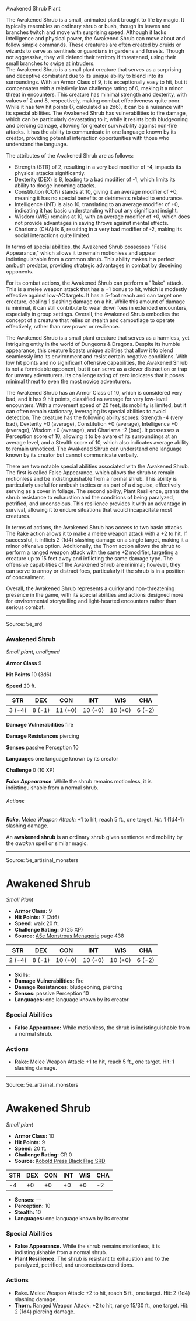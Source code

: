 <MonsterName/>Awakened Shrub</MonsterName>
<CreatureType/>Plant</CreatureType>

<summary>The Awakened Shrub is a small, animated plant brought to life by magic. It typically resembles an ordinary shrub or bush, though its leaves and branches twitch and move with surprising speed. Although it lacks intelligence and physical power, the Awakened Shrub can move about and follow simple commands. These creatures are often created by druids or wizards to serve as sentinels or guardians in gardens and forests. Though not aggressive, they will defend their territory if threatened, using their small branches to swipe at intruders.</summary>

<summary>The Awakened Shrub is a small plant creature that serves as a surprising and deceptive combatant due to its unique ability to blend into its surroundings. With an Armor Class of 9, it is exceptionally easy to hit, but it compensates with a relatively low challenge rating of 0, making it a minor threat in encounters. This creature has minimal strength and dexterity, with values of 2 and 8, respectively, making combat effectiveness quite poor. While it has few hit points (7, calculated as 2d6), it can be a nuisance with its special abilities. The Awakened Shrub has vulnerabilities to fire damage, which can be particularly devastating to it, while it resists both bludgeoning and piercing damage, allowing for greater survivability against non-fire attacks. It has the ability to communicate in one language known by its creator, providing potential interaction opportunities with those who understand the language.</summary>

<detail>

The attributes of the Awakened Shrub are as follows: 
- Strength (STR) of 2, resulting in a very bad modifier of -4, impacts its physical attacks significantly.
- Dexterity (DEX) is 8, leading to a bad modifier of -1, which limits its ability to dodge incoming attacks.
- Constitution (CON) stands at 10, giving it an average modifier of +0, meaning it has no special benefits or detriments related to endurance.
- Intelligence (INT) is also 10, translating to an average modifier of +0, indicating it has basic understanding without any significant insight.
- Wisdom (WIS) remains at 10, with an average modifier of +0, which does not provide advantages in saving throws against mental effects.
- Charisma (CHA) is 6, resulting in a very bad modifier of -2, making its social interactions quite limited.

In terms of special abilities, the Awakened Shrub possesses "False Appearance," which allows it to remain motionless and appear indistinguishable from a common shrub. This ability makes it a perfect ambush predator, providing strategic advantages in combat by deceiving opponents.

For its combat actions, the Awakened Shrub can perform a "Rake" attack. This is a melee weapon attack that has a +1 bonus to hit, which is modestly effective against low-AC targets. It has a 5-foot reach and can target one creature, dealing 1 slashing damage on a hit. While this amount of damage is minimal, it can still contribute to wear down foes in extended encounters, especially in group settings. Overall, the Awakened Shrub embodies the concept of a creature that relies on stealth and camouflage to operate effectively, rather than raw power or resilience.

The Awakened Shrub is a small plant creature that serves as a harmless, yet intriguing entity in the world of Dungeons & Dragons. Despite its humble appearance, this creature boasts unique abilities that allow it to blend seamlessly into its environment and resist certain negative conditions. With low hit points and no significant offensive capabilities, the Awakened Shrub is not a formidable opponent, but it can serve as a clever distraction or trap for unwary adventurers. Its challenge rating of zero indicates that it poses minimal threat to even the most novice adventurers. 

The Awakened Shrub has an Armor Class of 10, which is considered very bad, and it has 9 hit points, classified as average for very low-level encounters. With a movement speed of 20 feet, its mobility is limited, but it can often remain stationary, leveraging its special abilities to avoid detection. The creature has the following ability scores: Strength -4 (very bad), Dexterity +0 (average), Constitution +0 (average), Intelligence +0 (average), Wisdom +0 (average), and Charisma -2 (bad). It possesses a Perception score of 10, allowing it to be aware of its surroundings at an average level, and a Stealth score of 10, which also indicates average ability to remain unnoticed. The Awakened Shrub can understand one language known by its creator but cannot communicate verbally.

There are two notable special abilities associated with the Awakened Shrub. The first is called False Appearance, which allows the shrub to remain motionless and be indistinguishable from a normal shrub. This ability is particularly useful for ambush tactics or as part of a disguise, effectively serving as a cover in foliage. The second ability, Plant Resilience, grants the shrub resistance to exhaustion and the conditions of being paralyzed, petrified, and unconscious. This resilience provides it with an advantage in survival, allowing it to endure situations that would incapacitate most creatures.

In terms of actions, the Awakened Shrub has access to two basic attacks. The Rake action allows it to make a melee weapon attack with a +2 to hit. If successful, it inflicts 2 (1d4) slashing damage on a single target, making it a minor offensive option. Additionally, the Thorn action allows the shrub to perform a ranged weapon attack with the same +2 modifier, targeting a creature up to 15 feet away and inflicting the same damage type. The offensive capabilities of the Awakened Shrub are minimal; however, they can serve to annoy or distract foes, particularly if the shrub is in a position of concealment.

Overall, the Awakened Shrub represents a quirky and non-threatening presence in the game, with its special abilities and actions designed more for environmental storytelling and light-hearted encounters rather than serious combat.</detail>



---

Source: 5e_srd

### Awakened Shrub

*Small plant, unaligned*

**Armor Class** 9

**Hit Points** 10 (3d6)

**Speed** 20 ft.

| STR    | DEX    | CON     | INT     | WIS     | CHA    |
|--------|--------|---------|---------|---------|--------|
| 3 (-4) | 8 (-1) | 11 (+0) | 10 (+0) | 10 (+0) | 6 (-2) |

**Damage Vulnerabilities** fire

**Damage Resistances** piercing

**Senses** passive Perception 10

**Languages** one language known by its creator

**Challenge** 0 (10 XP)

***False Appearance***. While the shrub remains motionless, it is indistinguishable from a normal shrub.

###### Actions

***Rake***. *Melee Weapon Attack:* +1 to hit, reach 5 ft., one target. *Hit:* 1 (1d4-1) slashing damage.

An **awakened shrub** is an ordinary shrub given sentience and mobility by the *awaken* spell or similar magic.



---

Source: 5e_artisinal_monsters

# Awakened Shrub

*Small* *Plant*

- **Armor Class:** 9
- **Hit Points:** 7 (2d6)
- **Speed:** walk 20 ft.
- **Challenge Rating:** 0 (25 XP)
- **Source:** [A5e Monstrous Menagerie](https://enpublishingrpg.com/products/level-up-monstrous-menagerie-a5e) page 438

| STR | DEX | CON | INT | WIS | CHA |
| --- | --- | --- | --- | --- | --- |
| 2 (-4) | 8 (-1) | 10 (+0) | 10 (+0) | 10 (+0) | 6 (-2) |

- **Skills:** 
- **Damage Vulnerabilities:** fire
- **Damage Resistances:** bludgeoning, piercing
- **Senses:** passive Perception 10
- **Languages:** one language known by its creator

### Special Abilities

- **False Appearance:** While motionless, the shrub is indistinguishable from a normal shrub.

### Actions

- **Rake:** Melee Weapon Attack: +1 to hit, reach 5 ft., one target. Hit: 1 slashing damage.






---

Source: 5e_artisinal_monsters

# Awakened Shrub

*Small plant*

- **Armor Class:** 10
- **Hit Points:** 9
- **Speed:** 20 ft.
- **Challenge Rating:** CR 0
- **Source:** [Kobold Press Black Flag SRD](https://koboldpress.com/black-flag-roleplaying/)

| STR | DEX | CON | INT | WIS | CHA |
| --- | --- | --- | --- | --- | --- |
| -4 | +0 | +0 | +0 | +0 | -2 |

- **Senses:** —
- **Perception:** 10
- **Stealth:** 10
- **Languages:** one language known by its creator

### Special Abilities

- **False Appearance.** While the shrub remains motionless, it is indistinguishable from a normal shrub.
- **Plant Resilience.** The shrub is resistant to exhaustion and to the paralyzed, petrified, and unconscious conditions.

### Actions

- **Rake.** Melee Weapon Attack: +2 to hit, reach 5 ft., one target. Hit: 2 (1d4) slashing damage.
- **Thorn.** Ranged Weapon Attack: +2 to hit, range 15/30 ft., one target. Hit: 2 (1d4) piercing damage.



